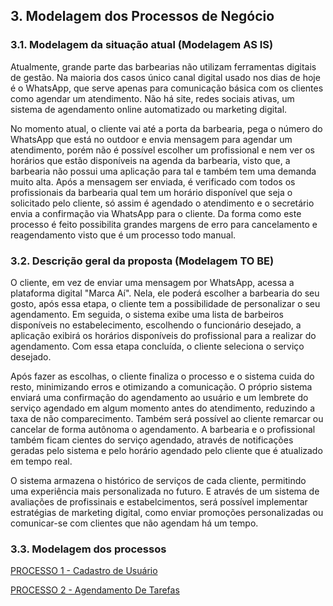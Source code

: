 ## 3. Modelagem dos Processos de Negócio

### 3.1. Modelagem da situação atual (Modelagem AS IS)

Atualmente, grande parte das barbearias não utilizam ferramentas digitais de gestão. Na maioria dos casos único canal digital usado nos dias de hoje é o WhatsApp, que serve apenas para comunicação 
básica com os clientes como agendar um atendimento. Não há site, redes sociais ativas, um sistema de agendamento online automatizado ou marketing digital.

No momento atual, o cliente vai até a porta da barbearia, pega o número do WhatsApp que está no outdoor e envia mensagem para agendar um atendimento, porém não é possível escolher um profissional e nem ver os horários que estão disponíveis na agenda da barbearia, visto que, a barbearia não possui uma aplicação para tal e também tem uma demanda muito alta. Após a mensagem ser enviada, é verificado com todos os profissionais da barbearia qual tem um horário disponível que seja o solicitado pelo cliente, só assim é agendado o atendimento e o secretário envia a confirmação via WhatsApp para o cliente. Da forma como este processo é feito possibilita grandes margens de erro para cancelamento e reagendamento visto que é um processo todo manual. 

### 3.2. Descrição geral da proposta (Modelagem TO BE)

O cliente, em vez de enviar uma mensagem por WhatsApp, acessa a plataforma digital "Marca Aí". Nela, ele poderá escolher a barbearia do seu gosto, após essa etapa, o cliente tem a possibilidade de personalizar o seu agendamento. Em seguida, o sistema exibe uma lista de barbeiros disponíveis no estabelecimento, escolhendo o funcionário desejado, a aplicação exibirá os horários disponíveis do profissional para a realizar do agendamento. Com essa etapa concluída, o cliente seleciona o serviço desejado.

Após fazer as escolhas, o cliente finaliza o processo e o sistema cuida do resto, minimizando erros e otimizando a comunicação. O próprio sistema enviará uma confirmação do agendamento ao usuário e um lembrete do serviço agendado em algum momento antes do atendimento, reduzindo a taxa de não comparecimento. Também será possível ao cliente remarcar ou cancelar de forma autônoma o agendamento. A barbearia e o profissional também ficam cientes do serviço agendado, através de notificações geradas pelo sistema e pelo horário agendado pelo cliente que é atualizado em tempo real.

O sistema armazena o histórico de serviços de cada cliente, permitindo uma experiência mais personalizada no futuro. E através de um sistema de avaliações de profissinais e estabelcimentos, será possível implementar estratégias de marketing digital, como enviar promoções personalizadas ou comunicar-se com clientes que não agendam há um tempo.

### 3.3. Modelagem dos processos

[PROCESSO 1 - Cadastro de Usuário](./processos/processo-1-CadastroDeUsuários.md")

[PROCESSO 2 - Agendamento De Tarefas](./processos/processo-2-AgendamentoDeTarefas.md)


